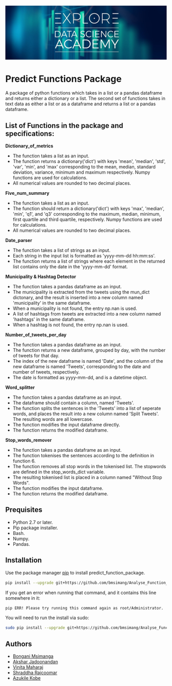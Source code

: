 ![Heading](https://github.com/bmsimang/Analyse_Function_Predict/blob/master/maxresdefault.jpg)

# Predict Functions Package

A package of python functions which takes in a list or a pandas dataframe and returns either a dictionary
or a list. The second set of functions takes in text data as either a list or as a dataframe and returns
a list or a pandas dataframe.

## List of Functions in the package and specifications:

<b> Dictionary_of_metrics </b> <br/>
- The function takes a list as an input.
- The function returns a dictionary('dict') with keys 'mean', 'median', 'std', 'var', 'min', and 'max' corresponding to the mean, median, standard deviation, variance, minimum and maximum respectively. Numpy functions are used for calculations.
- All numerical values are rounded to two decimal places.

<b> Five_num_summary </b> <br/>
- The function takes a list as an input.
- The function should return a dictionary('dict') with keys 'max', 'median', 'min', 'q1', and 'q3' corresponding to the maximum, median, minimum, first quartile and third quartile, respectively. Numpy functions are used for calculations.
- All numerical values are rounded to two decimal places. 
  
<b> Date_parser </b> <br/>
- The function takes a list of strings as an input.
- Each string in the input list is formatted as 'yyyy-mm-dd hh:mm:ss'.
- The function returns a list of strings where each element in the returned list contains only the date in the 'yyyy-mm-dd' format.

<b> Municipality & Hashtag Detector </b> <br/>
- The function takes a pandas dataframe as an input.
- The municipality is extracted from the tweets using the mun_dict dictonary, and the result is inserted into a new column named 'municipality' in the same dataframe.
- When a municipality is not found, the entry np.nan is used.
- A list of hashtags from tweets are extracted into a new column named 'hashtags' in the same dataframe.
- When a hashtag is not found, the entry np.nan is used.

<b> Number_of_tweets_per_day </b> <br/>
- The function takes a pandas dataframe as an input.
- The function returns a new dataframe, grouped by day, with the number of tweets for that day.
- The index of the new dataframe is named 'Date', and the column of the new dataframe is named 'Tweets', corresponding to the date and number of tweets, respectively.
- The date is formatted as yyyy-mm-dd, and is a datetime object.

<b> Word_splitter </b> <br/>
- The function takes a pandas dataframe as an input.
- The dataframe should contain a column, named 'Tweets'.
- The function splits the sentences in the 'Tweets' into a list of seperate words, and places the result into a new column named 'Split Tweets'. The resulting words are all lowercase.
- The function modifies the input dataframe directly.
- The function returns the modified dataframe.

<b> Stop_words_remover </b> <br/>
- The function takes a pandas dataframe as an input.
- The function tokenises the sentences according to the definition in function 6.
- The function removes all stop words in the tokenised list. The stopwords are defined in the stop_words_dict variable.
- The resulting tokenised list is placed in a column named "Without Stop Words".
- The function modifies the input dataframe.
- The function returns the modified dataframe.

## Prequisites
- Python 2.7 or later.
- Pip package installer.
- Bash.
- Numpy.
- Pandas.

## Installation

Use the package manager [pip](https://pip.pypa.io/en/stable/) to install predict_function_package.

```bash
pip install --upgrade git+https://github.com/bmsimang/Analyse_Function_Predict.git
```

If you get an error when running that command, and it contains this line somewhere in it:

```bash
pip ERR! Please try running this command again as root/Administrator.
```

You will need to run the install via sudo:

```bash
sudo pip install --upgrade git+https://github.com/bmsimang/Analyse_Function_Predict.git
```

## Authors

* [Bongani Msimanga](https://github.com/bmsimang)
* [Akshar Jadoonandan](https://github.com/AksharJ47)
* [Vinita Maharaj](https://github.com/vinita-maharaj)
* [Shraddha Rajcoomar](https://github.com/ShraddhaRajcoomar13) 
* [Azukile Kobe](https://github.com/azukilekobe) 
